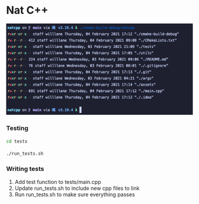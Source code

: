 # Nat C++

![demo](assets/demo.png)

### Testing
```bash
cd tests

./run_tests.sh
```

### Writing tests
1. Add test function to tests/main.cpp
2. Update run_tests.sh to include new cpp files to link
3. Run run_tests.sh to make sure everything passes